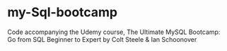# my-Sql-bootcamp
Code accompanying the Udemy course, The Ultimate MySQL Bootcamp: Go from SQL Beginner to Expert by Colt Steele &amp; Ian Schoonover
